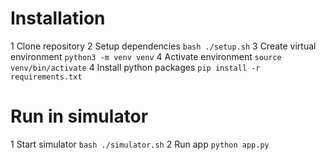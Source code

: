 # Installation

1 Clone repository
2 Setup dependencies `bash ./setup.sh`
3 Create virtual environment `python3 -m venv venv`
4 Activate environment `source venv/bin/activate`
4 Install python packages `pip install -r requirements.txt`

# Run in simulator

1 Start simulator `bash ./simulator.sh`
2 Run app `python app.py`